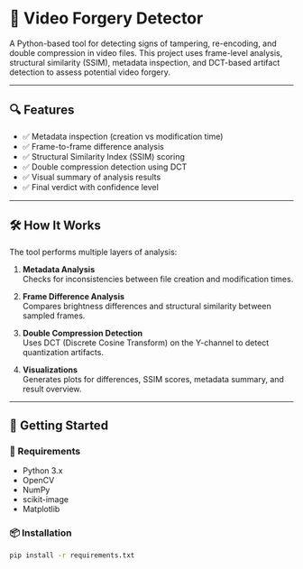# 🎥 Video Forgery Detector

A Python-based tool for detecting signs of tampering, re-encoding, and double compression in video files. This project uses frame-level analysis, structural similarity (SSIM), metadata inspection, and DCT-based artifact detection to assess potential video forgery.

---

## 🔍 Features

- ✅ Metadata inspection (creation vs modification time)
- ✅ Frame-to-frame difference analysis
- ✅ Structural Similarity Index (SSIM) scoring
- ✅ Double compression detection using DCT
- ✅ Visual summary of analysis results
- ✅ Final verdict with confidence level

---

## 🛠 How It Works

The tool performs multiple layers of analysis:

1. **Metadata Analysis**  
   Checks for inconsistencies between file creation and modification times.

2. **Frame Difference Analysis**  
   Compares brightness differences and structural similarity between sampled frames.

3. **Double Compression Detection**  
   Uses DCT (Discrete Cosine Transform) on the Y-channel to detect quantization artifacts.

4. **Visualizations**  
   Generates plots for differences, SSIM scores, metadata summary, and result overview.

---

## 🚀 Getting Started

### 🔧 Requirements

- Python 3.x
- OpenCV
- NumPy
- scikit-image
- Matplotlib

### 📦 Installation

```bash
pip install -r requirements.txt

